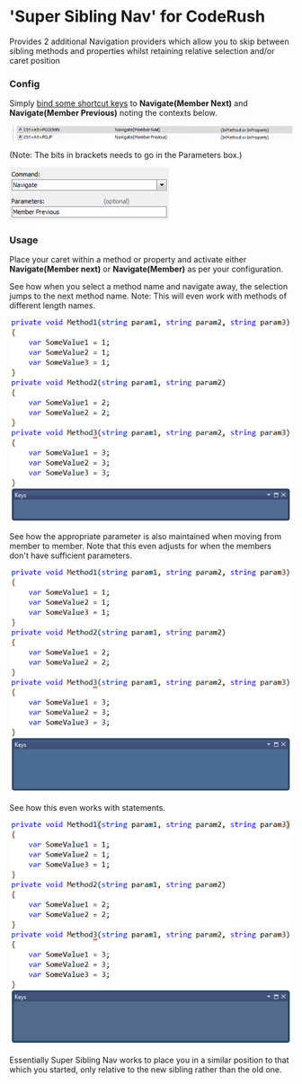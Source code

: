 # 'Super Sibling Nav' for CodeRush #
Provides 2 additional Navigation providers which allow you to skip between sibling methods and properties whilst retaining relative selection and/or caret position

### Config ###
Simply [bind some shortcut keys](http://community.devexpress.com/blogs/rorybecker/archive/2010/10/05/binding-keys-in-coderush.aspx) to **Navigate(Member Next)** and **Navigate(Member Previous)** noting the contexts below.

![](Screenshots/SuperSiblingNavShortcuts.png)

(Note: The bits in brackets needs to go in the Parameters box.)

![](Screenshots/AddShortcutNavigateMemberPrevious.png)

### Usage ###
Place your caret within a method or property and activate either **Navigate(Member next)** or **Navigate(Member)** as per your configuration.

See how when you select a method name and navigate away, the selection jumps to the next method name. Note: This will even work with methods of different length names.

![](Screenshots/SuperSiblingNavMethodName.gif)

See how the appropriate parameter is also maintained when moving from member to member. Note that this even adjusts for when the members don't have sufficient parameters.

![](Screenshots/SuperSiblingNavParameters.gif)

See how this even works with statements.

![](Screenshots/SuperSiblingNavStatements.gif)

Essentially Super Sibling Nav works to place you in a similar position to that which you started, only relative to the new sibling rather than the old one.
